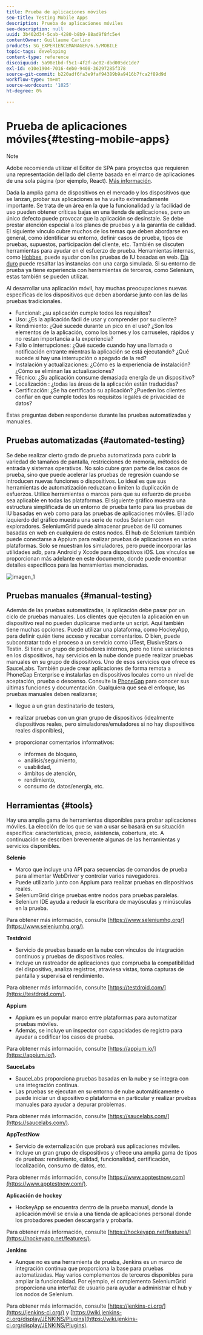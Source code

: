 ```yaml
---
title: Prueba de aplicaciones móviles
seo-title: Testing Mobile Apps
description: Prueba de aplicaciones móviles
seo-description: null
uuid: 3b402d34-5cab-4280-b8b9-88ad9f8fc5e4
contentOwner: Guillaume Carlino
products: SG_EXPERIENCEMANAGER/6.5/MOBILE
topic-tags: developing
content-type: reference
discoiquuid: 5a98e1bd-f5c1-4f2f-ac02-dbd005dc1de7
exl-id: e10e1904-7016-4eb0-9408-36297285f378
source-git-commit: b220adf6fa3e9faf94389b9a9416b7fca2f89d9d
workflow-type: tm+mt
source-wordcount: '1025'
ht-degree: 0%

---
```


# Prueba de aplicaciones móviles{#testing-mobile-apps}

>[!NOTE]
>
>Adobe recomienda utilizar el Editor de SPA para proyectos que requieren una representación del lado del cliente basada en el marco de aplicaciones de una sola página (por ejemplo, React). [Más información](/help/sites-developing/spa-overview.md).

Dada la amplia gama de dispositivos en el mercado y los dispositivos que se lanzan, probar sus aplicaciones se ha vuelto extremadamente importante. Se trata de un área en la que la funcionalidad y la facilidad de uso pueden obtener críticas bajas en una tienda de aplicaciones, pero un único defecto puede provocar que la aplicación se desinstale. Se debe prestar atención especial a los planes de pruebas y a la garantía de calidad. El siguiente vínculo cubre muchos de los temas que deben abordarse en general, como identificar su entorno, definir casos de prueba, tipos de pruebas, supuestos, participación del cliente, etc. También se discuten herramientas para ayudar en el esfuerzo de prueba. Herramientas internas, como [Hobbes](/help/sites-developing/hobbes.md), puede ayudar con las pruebas de IU basadas en web. [Día duro](/help/sites-developing/tough-day.md) puede resaltar las instancias con una carga simulada. Si su entorno de prueba ya tiene experiencia con herramientas de terceros, como Selenium, estas también se pueden utilizar.

Al desarrollar una aplicación móvil, hay muchas preocupaciones nuevas específicas de los dispositivos que deben abordarse junto con las de las pruebas tradicionales.

* Funcional: ¿su aplicación cumple todos los requisitos?
* Uso: ¿Es la aplicación fácil de usar y comprender por su cliente?
* Rendimiento: ¿Qué sucede durante un pico en el uso? ¿Son los elementos de la aplicación, como los bornes y los carruseles, rápidos y no restan importancia a la experiencia?
* Fallo o interrupciones: ¿Qué sucede cuando hay una llamada o notificación entrante mientras la aplicación se está ejecutando? ¿Qué sucede si hay una interrupción o apagado de la red?
* Instalación y actualizaciones: ¿Cómo es la experiencia de instalación? ¿Cómo se eliminan las actualizaciones?
* Técnico: ¿Su aplicación consume demasiada energía de un dispositivo?
* Localización : ¿todas las áreas de la aplicación están traducidas?
* Certificación: ¿Se ha certificado su aplicación? ¿Pueden los clientes confiar en que cumple todos los requisitos legales de privacidad de datos?

Estas preguntas deben responderse durante las pruebas automatizadas y manuales.

## Pruebas automatizadas {#automated-testing}

Se debe realizar cierto grado de prueba automatizada para cubrir la variedad de tamaños de pantalla, restricciones de memoria, métodos de entrada y sistemas operativos. No solo cubre gran parte de los casos de prueba, sino que puede acelerar las pruebas de regresión cuando se introducen nuevas funciones o dispositivos. Lo ideal es que sus herramientas de automatización reduzcan o limiten la duplicación de esfuerzos. Utilice herramientas o marcos para que su esfuerzo de prueba sea aplicable en todas las plataformas. El siguiente gráfico muestra una estructura simplificada de un entorno de prueba tanto para las pruebas de IU basadas en web como para las pruebas de aplicaciones móviles. El lado izquierdo del gráfico muestra una serie de nodos Selenium con exploradores. SeleniumGrid puede almacenar pruebas de IU comunes basadas en web en cualquiera de estos nodos. El hub de Selenium también puede conectarse a Appium para realizar pruebas de aplicaciones en varias plataformas. Solo se muestran los simuladores, pero puede incorporar las utilidades adb, para Android y Xcode para dispositivos iOS. Los vínculos se proporcionan más adelante en este documento, donde puede encontrar detalles específicos para las herramientas mencionadas.

![imagen_1](assets/chlimage_1.jpeg)

## Pruebas manuales {#manual-testing}

Además de las pruebas automatizadas, la aplicación debe pasar por un ciclo de pruebas manuales. Los clientes que ejecuten la aplicación en un dispositivo real no pueden duplicarse mediante un script. Aquí también tiene muchas opciones. Puede utilizar una plataforma, como HockeyApp, para definir quién tiene acceso y recabar comentarios. O bien, puede subcontratar todo el proceso a un servicio como UTest, ElusiveStars o Testin. Si tiene un grupo de probadores internos, pero no tiene variaciones en los dispositivos, hay servicios en la nube donde puede realizar pruebas manuales en su grupo de dispositivos. Uno de esos servicios que ofrece es SauceLabs. También puede crear aplicaciones de forma remota a PhoneGap Enterprise e instalarlas en dispositivos locales como un nivel de aceptación, prueba o descenso. Consulte la [PhoneGap](https://phonegap.com/) para conocer sus últimas funciones y documentación. Cualquiera que sea el enfoque, las pruebas manuales deben realizarse;

* llegue a un gran destinatario de testers,
* realizar pruebas con un gran grupo de dispositivos (idealmente dispositivos reales, pero simuladores/emuladores si no hay dispositivos reales disponibles),
* proporcionar comentarios informativos:

   * informes de bloqueo,
   * análisis/seguimiento,
   * usabilidad,
   * ámbitos de atención,
   * rendimiento,
   * consumo de datos/energía, etc.

## Herramientas {#tools}

Hay una amplia gama de herramientas disponibles para probar aplicaciones móviles. La elección de los que se van a usar se basará en su situación específica: características, precio, asistencia, cobertura, etc. A continuación se describen brevemente algunas de las herramientas y servicios disponibles.

**Selenio**

* Marco que incluye una API para secuencias de comandos de prueba para alimentar WebDriver y controlar varios navegadores.
* Puede utilizarlo junto con Appium para realizar pruebas en dispositivos reales.
* SeleniumGrid dirige pruebas entre nodos para pruebas paralelas.
* Selenium IDE ayuda a reducir la escritura de mayúsculas y minúsculas en la prueba.

Para obtener más información, consulte [https://www.seleniumhq.org/](https://www.seleniumhq.org/).

**Testdroid**

* Servicio de pruebas basado en la nube con vínculos de integración continuos y pruebas de dispositivos reales.
* Incluye un rastreador de aplicaciones que comprueba la compatibilidad del dispositivo, analiza registros, atraviesa vistas, toma capturas de pantalla y supervisa el rendimiento.

Para obtener más información, consulte [https://testdroid.com/](https://testdroid.com/).

**Appium**

* Appium es un popular marco entre plataformas para automatizar pruebas móviles.
* Además, se incluye un inspector con capacidades de registro para ayudar a codificar los casos de prueba.

Para obtener más información, consulte [https://appium.io/](https://appium.io/).

**SauceLabs**

* SauceLabs proporciona pruebas basadas en la nube y se integra con una integración continua.
* Las pruebas se ejecutan en su entorno de nube automáticamente o puede iniciar un dispositivo o plataforma en particular y realizar pruebas manuales para ayudar a depurar problemas.

Para obtener más información, consulte [https://saucelabs.com/](https://saucelabs.com/).

**AppTestNow**

* Servicio de externalización que probará sus aplicaciones móviles.
* Incluye un gran grupo de dispositivos y ofrece una amplia gama de tipos de pruebas: rendimiento, calidad, funcionalidad, certificación, localización, consumo de datos, etc.

Para obtener más información, consulte [https://www.apptestnow.com](https://www.apptestnow.com/).

**Aplicación de hockey**

* HockeyApp se encuentra dentro de la prueba manual, donde la aplicación móvil se envía a una tienda de aplicaciones personal donde los probadores pueden descargarla y probarla.

Para obtener más información, consulte [https://hockeyapp.net/features/](https://hockeyapp.net/features/).

**Jenkins**

* Aunque no es una herramienta de prueba, Jenkins es un marco de integración continua que proporciona la base para pruebas automatizadas. Hay varios complementos de terceros disponibles para ampliar la funcionalidad. Por ejemplo, el complemento SeleniumGrid proporciona una interfaz de usuario para ayudar a administrar el hub y los nodos de Selenium.

Para obtener más información, consulte [https://jenkins-ci.org/](https://jenkins-ci.org/) y [https://wiki.jenkins-ci.org/display/JENKINS/Plugins](https://wiki.jenkins-ci.org/display/JENKINS/Plugins).
